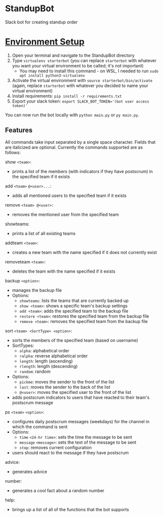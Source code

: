 # StandupBot
Slack bot for creating standup order

# [Environment Setup](https://www.fullstackpython.com/blog/build-first-slack-bot-python.html)
1. Open your terminal and navigate to the StandupBot directory
2. Type `virtualenv starterbot` (you can replace `starterbot` with whatever you want your virtual environment to be called; it's not important)
   * You may need to install this command - on WSL, I needed to run `sudo apt install python3-virtualenv`
3. Activate the virtual environment with `source starterbot/bin/activate` (again, replace `starterbot` with whatever you decided to name your virtual environment)
4. Install requirements: `pip install -r requirements.txt`
5. Export your slack token: `export SLACK_BOT_TOKEN='(bot user access token)'`

You can now run the bot locally with `python main.py` or `py main.py`.

## Features
All commands take input separated by a single space character. Fields that are italicized are optional.
Currently the commands supported are as follows:

show `<team>`:
- prints a list of the members (with indicators if they have postscrum) in the specified team if it exists

add `<team>` `@<user>...`:
- adds all mentioned users to the specified team if it exists

remove `<team> @<user>`:
- removes the mentioned user from the specified team

showteams:
- prints a list of all existing teams

addteam `<team>`:
- creates a new team with the name specified if it does not currently exist

removeteam `<team>`:
- deletes the team with the name specified if it exists

backup `<option>`:
- manages the backup file
- Options:
   - `showteams`: lists the teams that are currently backed up
   - `show <team>`: shows a specific team's backup settings 
   - `add <team>`: adds the specified team to the backup file
   - `restore <team>`: restores the specified team from the backup file
   - `remove <team>`: removes the specified team from the backup file

sort `<team> <SortType> <option>`:
- sorts the members of the specified team (based on username)
- SortTypes:
   - `alpha`: alphabetical order
   - `ralpha`: reverse alphabetical order
   - `length`: length (ascending)
   - `rlength`: length (descending)
   - `random`: random
- Options:
   - `pickme`: moves the sender to the front of the list
   - `last`: moves the sender to the back of the list
   - `@<user>`: moves the specified user to the front of the list
- adds postscrum indicators to users that have reacted to their team's postscrum message

ps `<team>` `<option>`:
- configures daily postscrum messages (weekdays) for the channel in which the command is sent
- Options:
   - `time` `<24-hr time>`: sets the time the message to be sent
   - `message` `<message>`: sets the text of the message to be sent
   - `stop`: removes current configuration
- users should react to the message if they have postscrum

advice:
- generates advice

number:
- generates a cool fact about a random number

help:
- brings up a list of all of the functions that the bot supports
